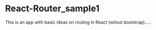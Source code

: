 # React-Router_sample1

This is an app with basic ideas on routing in React (witout bootstrap).....
